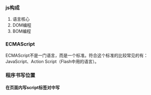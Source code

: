 ### js构成
1. 语言核心
2. DOM编程
3. BOM编程

### ECMAScript
ECMAScript不是一门语言，而是一个标准。符合这个标准的比较常见的有：JavaScript、Action Script（Flash中用的语言）。

### 程序书写位置
#### 在页面内写script标签对中写
```

```